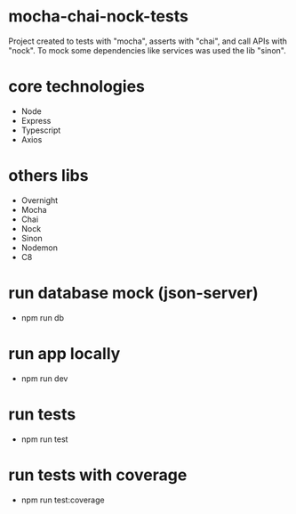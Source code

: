 # mocha-chai-nock-tests
Project created to tests with "mocha", asserts with "chai", and call APIs with "nock".
To mock some dependencies like services was used the lib "sinon".

# core technologies
- Node
- Express
- Typescript
- Axios

# others libs
- Overnight
- Mocha
- Chai
- Nock
- Sinon
- Nodemon
- C8

# run database mock (json-server)
- npm run db

# run app locally
- npm run dev

# run tests
- npm run test

# run tests with coverage
- npm run test:coverage
